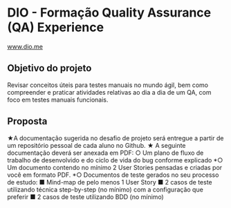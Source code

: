 # DIO - Formação Quality Assurance (QA) Experience
www.dio.me

## Objetivo do projeto
Revisar conceitos úteis para testes manuais no mundo ágil, bem como compreender e praticar atividades relativas ao dia a dia de um QA, com foco em testes manuais funcionais.



## Proposta

★A documentação sugerida no desafio de projeto será entregue a partir de um
repositório pessoal de cada aluno no Github.
★ A seguinte documentação deverá ser anexada em PDF:
○ Um plano de fluxo de trabalho de desenvolvido e do ciclo de vida do
bug conforme explicado
*○ Um documento contendo no mínimo 2 User Stories pensadas e
criadas por você em formato PDF.
*○ Documentos de teste gerados no seu processo de estudo:
■ Mind-map de pelo menos 1 User Story
■ 2 casos de teste utilizando técnica step-by-step (no mínimo) com a
configuração que preferir
■ 2 casos de teste utilizando BDD (no mínimo)


